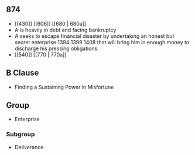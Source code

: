 ## 874
- [[430]] [[606]] [[680 | 680a]] 
- A is heavily in debt and facing bankruptcy
- A seeks to escape financial disaster by undertaking an honest but secret enterprise 1394 1399 1408 that will bring him in enough money to discharge his pressing obligations
- [[540]] [[770 | 770a]] 

## B Clause
- Finding a Sustaining Power in Misfortune

## Group
- Enterprise

### Subgroup
- Deliverance

